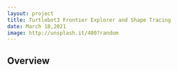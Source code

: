 ```yaml
---
layout: project
title: Turtlebot3 Frontier Explorer and Shape Tracing
date: March 18,2021
image: http://unsplash.it/400?random
---
```


## Overview
